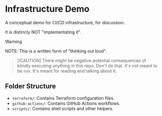 # Infrastructure Demo

A conceptual demo for CI/CD infrastructure, for discussion.

It is distincly NOT "implementating it".

> [!WARNING]
>  NOTE: This is a written form of "thinking out loud".

> [!CAUTION] There might be negative potential consequences of blindly
> executing anything in this repo. Don't do that. It's not meant to be
> run. It's meant for reading and talking about it.


## Folder Structure

- `terraform/`: Contains Terraform configuration files.
- `github-actions/`: Contains GitHub Actions workflows.
- `scripts/`: Contains shell scripts and other helpers.
